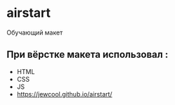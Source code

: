 # airstart
Обучающий макет
## При вёрстке макета использовал :
- HTML
- CSS
- JS
- https://jewcool.github.io/airstart/

